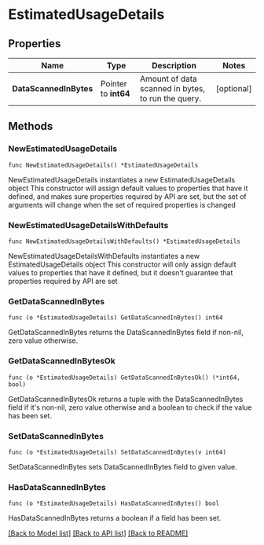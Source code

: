 # EstimatedUsageDetails

## Properties

Name | Type | Description | Notes
------------ | ------------- | ------------- | -------------
**DataScannedInBytes** | Pointer to **int64** | Amount of data scanned in bytes, to run the query. | [optional] 

## Methods

### NewEstimatedUsageDetails

`func NewEstimatedUsageDetails() *EstimatedUsageDetails`

NewEstimatedUsageDetails instantiates a new EstimatedUsageDetails object
This constructor will assign default values to properties that have it defined,
and makes sure properties required by API are set, but the set of arguments
will change when the set of required properties is changed

### NewEstimatedUsageDetailsWithDefaults

`func NewEstimatedUsageDetailsWithDefaults() *EstimatedUsageDetails`

NewEstimatedUsageDetailsWithDefaults instantiates a new EstimatedUsageDetails object
This constructor will only assign default values to properties that have it defined,
but it doesn't guarantee that properties required by API are set

### GetDataScannedInBytes

`func (o *EstimatedUsageDetails) GetDataScannedInBytes() int64`

GetDataScannedInBytes returns the DataScannedInBytes field if non-nil, zero value otherwise.

### GetDataScannedInBytesOk

`func (o *EstimatedUsageDetails) GetDataScannedInBytesOk() (*int64, bool)`

GetDataScannedInBytesOk returns a tuple with the DataScannedInBytes field if it's non-nil, zero value otherwise
and a boolean to check if the value has been set.

### SetDataScannedInBytes

`func (o *EstimatedUsageDetails) SetDataScannedInBytes(v int64)`

SetDataScannedInBytes sets DataScannedInBytes field to given value.

### HasDataScannedInBytes

`func (o *EstimatedUsageDetails) HasDataScannedInBytes() bool`

HasDataScannedInBytes returns a boolean if a field has been set.


[[Back to Model list]](../README.md#documentation-for-models) [[Back to API list]](../README.md#documentation-for-api-endpoints) [[Back to README]](../README.md)


